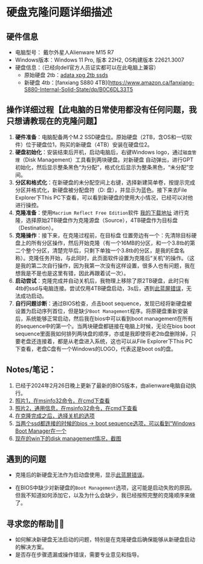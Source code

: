 # 硬盘克隆问题详细描述

## 硬件信息

- 电脑型号： 戴尔外星人Alienware M15 R7
- Windows版本：Windows 11 Pro, 版本 22H2, OS构建版本 22621.3007
- 硬盘信息：（已经向dell官方人员证实都可以在此电脑上兼容）
  - 原始硬盘 2tb：[adata xpg 2tb ssds](https://www.adata.com/us/xpg/830)
  - 新硬盘 4tb：[fanxiang S880 4TB](https://www.amazon.ca/fanxiang-S880-Internal-Solid-State/dp/B0C6DL33T5

## 操作详细过程【此电脑的日常使用都没有任何问题，我只想请教现在的克隆问题】

1. **硬件准备**：电脑配备两个M.2 SSD硬盘位。原始硬盘（2TB，含OS和一切软件）位于硬盘位1，购买的新硬盘（4TB）安装在硬盘位2。
2. **硬盘初始化**：安装结束后开机，启动电脑后，右键Windows logo，通过`磁盘管理`（Disk Management）工具看到两块硬盘。对新硬盘 自动弹出，进行GPT初始化，然后显示整条黑色“为分配”，格式化后显示为整条黑色，“未分配”空间。
3. **分区和格式化**：在新硬盘的未分配空间上右键，选择新建简单卷，按提示完成分区并格式化，新硬盘被分配盘符（D: 盘），并显示为蓝色。接下来去File Explorer下This PC下查看，可以看到新硬盘的使用大小情况，已经可以对他进行操控。
4. **克隆准备**：使用`Macrium Reflect Free Edition`软件 [我的下载地址](https://www.majorgeeks.com/files/details/macrium_reflect_free_edition.html) 进行克隆，选择原始2TB硬盘作为克隆源盘（Source），4TB硬盘作为目标盘（Destination）。
5. **克隆操作**：接下来，在克隆过程前，在目标盘 位置旁边有一个：先清除目标硬盘上的所有分区操作，然后开始克隆（有一个16MB的分区，和一个3.8tb的第二个整个分区，清楚完毕后，只剩下单独一个3.8tb的分区，是我的E盘名称）。克隆任务开始，与此同时，此页面软件设置为克隆后“关机”的操作。（这是我的第二次自行操作，因为我第一次没有这样设置，很多人也有问题，我在想我是不是也是这里有错，因此再跟着试一次）。
6. **启动尝试**：克隆完成并自动关机后，我物理上移除了原2TB硬盘，此时只有4tb的ssd与电脑连接。尝试仅用4TB硬盘启动，3s后，遇到[此蓝屏错误](blue_screen_standalone_new_ssd.jpg)，无法成功启动。
7. **自行问题诊断**：通过BIOS检查，点击boot sequence，发现已经将新硬盘被设置为启动序列首位，但是缺少`Boot Management`程序。将原硬盘重新安装后，系统能够正常启动，然后我在bios中可以看到boot management在所有的sequence中的第一个。当两块硬盘都链接在电脑上时候，无论在bios boot sequence里面我如何排列两块盘的顺序，亦或是我即使将老2tb盘删除掉，只要老盘还连接着，都是从老盘进入系统，这也可以从File Explorer下This PC下查看，老盘C盘有一个Windows的LOGO，代表这是boot os的盘。

## Notes/笔记：

1. 已经于2024年2月26日晚上更新了最新的BIOS版本，由alienware电脑自动执行。
2. [照片1，在msinfo32命令，在cmd下查看](msinfo32_ssd1.jpg)
3. [照片2，通用信息，在msinfo32命令，在cmd下查看](msinfo32_general.jpg)
4. [在克隆完成之后，选择关机的选项](choose_to_shut_down_after_cloned.jpg)
5. [当两个ssd都连接的时候的bios -> boot sequence选项，可以看到“Windows Boot Manager在一个](two_ssds_connected.PNG)
6. [现在的win下的disk management情况，截图](disk_management_right_now.png)

## 遇到的问题

- 克隆后的新硬盘无法作为启动盘使用，显示[此蓝屏错误](blue_screen_standalone_new_ssd.jpg)。

- 在BIOS中缺少对新硬盘的`Boot Management`选项，这可能是启动失败的原因。但我不知道如何添加它，以及为什么会缺少，我已经按照完整的克隆顺序来做了。

  

## 寻求您的帮助🙇‍🙏

- 如何解决新硬盘无法启动的问题，特别是在克隆硬盘后确保能够从新硬盘启动的解决方案。
- 是否存在步骤遗漏或操作错误，需要专业意见和指导。
